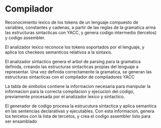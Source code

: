 # Compilador


Reconocimiento lexico de los tokens de un lenguaje compuesto de variables, constantes y cadenas, a partir de las reglas de la gramatica arma las estructuras sintacticas con YACC, y genera codigo intermedio (tercetos) y codigo assembler.


El analizador lexico reconoce los tokens soportados por el lenguaje, y aplica los checkeos semanticos relativos a la sintaxis.

El analizador sintactico genera el arbol de parsing para la gramatica definida, creando las estructuras sintacticas propias del lenguaje a representar. Una vez definida correctamente la gramatica, se generan las estructuras sintacticas con el compilador de compiladores YACC 

La tabla de simbolos contiene la informacion necesaria para manipular la informacion para la correcta compilacion y ejecucion del codigo, previamente procesada por el analizador lexico y sintactico.

El generador de codigo procesa la estrucutura sintactica y aplica semantica en las sentencias declarativas y ejecutables. Con esta informacion, genera los tercetos 
con la lista de tercetos, y crea el codigo assembler listo para ser ensamblado

